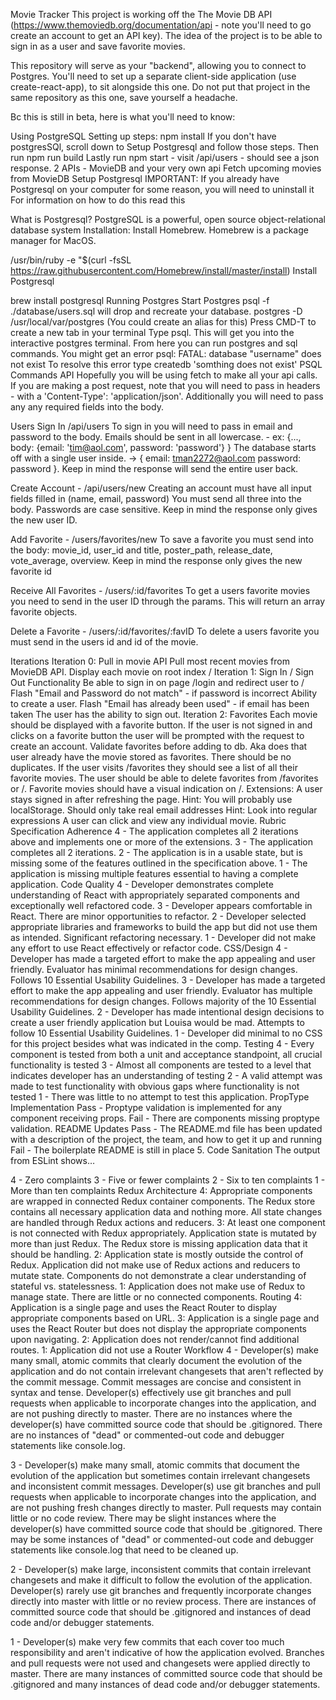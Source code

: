 Movie Tracker
This project is working off the The Movie DB API (https://www.themoviedb.org/documentation/api - note you'll need to go create an account to get an API key). The idea of the project is to be able to sign in as a user and save favorite movies.

This repository will serve as your "backend", allowing you to connect to Postgres. You'll need to set up a separate client-side application (use create-react-app), to sit alongside this one. Do not put that project in the same repository as this one, save yourself a headache.

Bc this is still in beta, here is what you'll need to know:

Using PostgreSQL
Setting up steps:
npm install
If you don't have postgresSQl, scroll down to Setup Postgresql and follow those steps.
Then run npm run build
Lastly run npm start - visit /api/users - should see a json response.
2 APIs - MovieDB and your very own api
Fetch upcoming movies from MovieDB
Setup Postgresql
IMPORTANT: If you already have Postgresql on your computer for some reason, you will need to uninstall it
For information on how to do this read this

What is Postgresql?
PostgreSQL is a powerful, open source object-relational database system
Installation:
Install Homebrew. Homebrew is a package manager for MacOS.

/usr/bin/ruby -e "$(curl -fsSL https://raw.githubusercontent.com/Homebrew/install/master/install)
Install Postgresql

brew install postgresql
Running Postgres
Start Postgres
psql -f ./database/users.sql will drop and recreate your database.
postgres -D /usr/local/var/postgres (You could create an alias for this)
Press CMD-T to create a new tab in your terminal
Type psql. This will get you into the interactive postgres terminal. From here you can run postgres and sql commands. You might get an error psql: FATAL: database "username" does not exist To resolve this error type createdb 'somthing does not exist'
PSQL Commands
API
Hopefully you will be using fetch to make all your api calls. If you are making a post request, note that you will need to pass in headers - with a 'Content-Type': 'application/json'. Additionally you will need to pass any any required fields into the body.

Users
Sign In /api/users
To sign in you will need to pass in email and password to the body. Emails should be sent in all lowercase. - ex: {..., body: {email: 'tim@aol.com', password: 'password'} } The database starts off with a single user inside. -> { email: tman2272@aol.com password: password }. Keep in mind the response will send the entire user back.

Create Account - /api/users/new
Creating an account must have all input fields filled in (name, email, password) You must send all three into the body. Passwords are case sensitive. Keep in mind the response only gives the new user ID.

Add Favorite - /users/favorites/new
To save a favorite you must send into the body: movie_id, user_id and title, poster_path, release_date, vote_average, overview. Keep in mind the response only gives the new favorite id

Receive All Favorites - /users/:id/favorites
To get a users favorite movies you need to send in the user ID through the params. This will return an array favorite objects.

Delete a Favorite - /users/:id/favorites/:favID
To delete a users favorite you must send in the users id and id of the movie.

Iterations
Iteration 0: Pull in movie API
Pull most recent movies from MovieDB API.
Display each movie on root index /
Iteration 1: Sign In / Sign Out Functionality
Be able to sign in on page /login and redirect user to /
Flash "Email and Password do not match" - if password is incorrect
Ability to create a user.
Flash "Email has already been used" - if email has been taken
The user has the ability to sign out.
Iteration 2: Favorites
Each movie should be displayed with a favorite button.
If the user is not signed in and clicks on a favorite button the user will be prompted with the request to create an account.
Validate favorites before adding to db. Aka does that user already have the movie stored as favorites. There should be no duplicates.
If the user visits /favorites they should see a list of all their favorite movies.
The user should be able to delete favorites from /favorites or /.
Favorite movies should have a visual indication on /.
Extensions:
A user stays signed in after refreshing the page. Hint: You will probably use localStorage.
Should only take real email addresses Hint: Look into regular expressions
A user can click and view any individual movie.
Rubric
Specification Adherence
4 - The application completes all 2 iterations above and implements one or more of the extensions.
3 - The application completes all 2 iterations.
2 - The application is in a usable state, but is missing some of the features outlined in the specification above.
1 - The application is missing multiple features essential to having a complete application.
Code Quality
4 - Developer demonstrates complete understanding of React with appropriately separated components and exceptionally well refactored code.
3 - Developer appears comfortable in React. There are minor opportunities to refactor.
2 - Developer selected appropriate libraries and frameworks to build the app but did not use them as intended. Significant refactoring necessary.
1 - Developer did not make any effort to use React effectively or refactor code.
CSS/Design
4 - Developer has made a targeted effort to make the app appealing and user friendly. Evaluator has minimal recommendations for design changes. Follows 10 Essential Usability Guidelines.
3 - Developer has made a targeted effort to make the app appealing and user friendly. Evaluator has multiple recommendations for design changes. Follows majority of the 10 Essential Usability Guidelines.
2 - Developer has made intentional design decisions to create a user friendly application but Louisa would be mad. Attempts to follow 10 Essential Usability Guidelines.
1 - Developer did minimal to no CSS for this project besides what was indicated in the comp.
Testing
4 - Every component is tested from both a unit and acceptance standpoint, all crucial functionality is tested
3 - Almost all components are tested to a level that indicates developer has an understanding of testing
2 - A valid attempt was made to test functionality with obvious gaps where functionality is not tested
1 - There was little to no attempt to test this application.
PropType Implementation
Pass - Proptype validation is implemented for any component receiving props.
Fail - There are components missing proptype validation.
README Updates
Pass - The README.md file has been updated with a description of the project, the team, and how to get it up and running
Fail - The boilerplate README is still in place
5. Code Sanitation
The output from ESLint shows…

4 - Zero complaints
3 - Five or fewer complaints
2 - Six to ten complaints
1 - More than ten complaints
Redux Architecture
4: Appropriate components are wrapped in connected Redux container components. The Redux store contains all necessary application data and nothing more. All state changes are handled through Redux actions and reducers.
3: At least one component is not connected with Redux appropriately. Application state is mutated by more than just Redux. The Redux store is missing application data that it should be handling.
2: Application state is mostly outside the control of Redux. Application did not make use of Redux actions and reducers to mutate state. Components do not demonstrate a clear understanding of stateful vs. statelessness.
1: Application does not make use of Redux to manage state. There are little or no connected components.
Routing
4: Application is a single page and uses the React Router to display appropriate components based on URL.
3: Application is a single page and uses the React Router but does not display the appropriate components upon navigating.
2: Application does not render/cannot find additional routes.
1: Application did not use a Router
Workflow
4 - Developer(s) make many small, atomic commits that clearly document the evolution of the application and do not contain irrelevant changesets that aren't reflected by the commit message. Commit messages are concise and consistent in syntax and tense. Developer(s) effectively use git branches and pull requests when applicable to incorporate changes into the application, and are not pushing directly to master. There are no instances where the developer(s) have committed source code that should be .gitignored. There are no instances of "dead" or commented-out code and debugger statements like console.log.

3 - Developer(s) make many small, atomic commits that document the evolution of the application but sometimes contain irrelevant changesets and inconsistent commit messages. Developer(s) use git branches and pull requests when applicable to incorporate changes into the application, and are not pushing fresh changes directly to master. Pull requests may contain little or no code review. There may be slight instances where the developer(s) have committed source code that should be .gitignored. There may be some instances of "dead" or commented-out code and debugger statements like console.log that need to be cleaned up.

2 - Developer(s) make large, inconsistent commits that contain irrelevant changesets and make it difficult to follow the evolution of the application. Developer(s) rarely use git branches and frequently incorporate changes directly into master with little or no review process. There are instances of committed source code that should be .gitignored and instances of dead code and/or debugger statements.

1 - Developer(s) make very few commits that each cover too much responsibility and aren't indicative of how the application evolved. Branches and pull requests were not used and changesets were applied directly to master. There are many instances of committed source code that should be .gitignored and many instances of dead code and/or debugger statements.